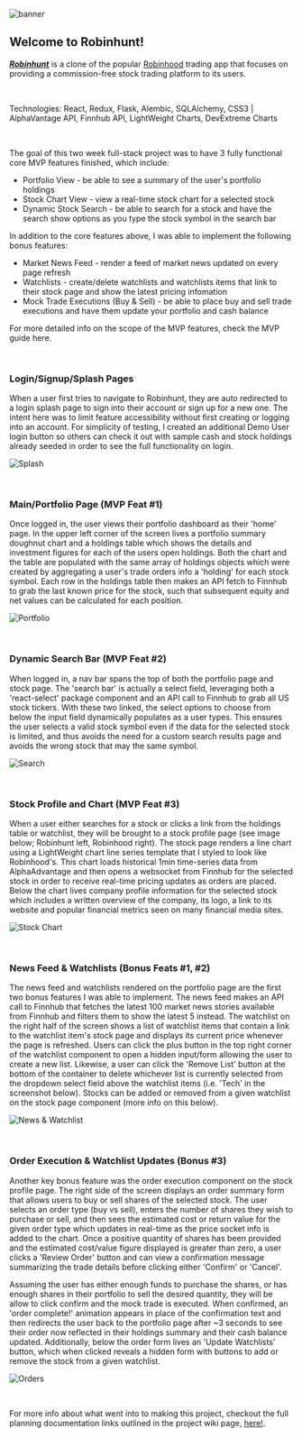 ![banner](https://github.com/eramsay20/robinhunt/blob/main/assets/banner.png?raw=true)

## Welcome to Robinhunt! 
***[Robinhunt](https://robinhunt.herokuapp.com/)*** is a clone of the popular [Robinhood](https://www.robinhood.com/) trading app that focuses on providing a commission-free stock trading platform to its users. 

&nbsp;&nbsp;&nbsp;&nbsp;&nbsp;&nbsp;&nbsp;&nbsp;&nbsp;&nbsp;

Technologies: React, Redux, Flask, Alembic, SQLAlchemy, CSS3 | AlphaVantage API, Finnhub API, LightWeight Charts, DevExtreme Charts

&nbsp;&nbsp;&nbsp;&nbsp;&nbsp;&nbsp;&nbsp;&nbsp;&nbsp;&nbsp;

The goal of this two week full-stack project was to have 3 fully functional core MVP features finished, which include:  
- Portfolio View - be able to see a summary of the user's portfolio holdings
- Stock Chart View - view a real-time stock chart for a selected stock
- Dynamic Stock Search - be able to search for a stock and have the search show options as you type the stock symbol in the search bar

In addition to the core features above, I was able to implement the following bonus features:

- Market News Feed - render a feed of market news updated on every page refresh
- Watchlists - create/delete watchlists and watchlists items that link to their stock page and show the latest pricing infomation
- Mock Trade Executions (Buy & Sell) - be able to place buy and sell trade executions and have them update your portfolio and cash balance

For more detailed info on the scope of the MVP features, check the MVP guide here. 

&nbsp;&nbsp;&nbsp;&nbsp;&nbsp;&nbsp;&nbsp;&nbsp;&nbsp;&nbsp;

### Login/Signup/Splash Pages 
When a user first tries to navigate to Robinhunt, they are auto redirected to a login splash page to sign into their account or sign up for a new one. The intent here was to limit feature accessibility without first creating or logging into an account. For simplicity of testing, I created an additional Demo User login button so others can check it out with sample cash and stock holdings already seeded in order to see the full functionality on login. 

![Splash](https://github.com/eramsay20/robinhunt/blob/main/assets/completed/login_splash.png?raw=true)

&nbsp;&nbsp;&nbsp;&nbsp;&nbsp;&nbsp;&nbsp;&nbsp;&nbsp;&nbsp;

### Main/Portfolio Page (MVP Feat #1)
Once logged in, the user views their portfolio dashboard as their 'home' page. In the upper left corner of the screen lives a portfolio summary doughnut chart and a holdings table which shows the details and investment figures for each of the users open holdings. Both the chart and the table are populated with the same array of holdings objects which were created by aggregating a user's trade orders info a 'holding' for each stock symbol. Each row in the holdings table then makes an API fetch to Finnhub to grab the last known price for the stock, such that subsequent equity and net values can be calculated for each position. 

![Portfolio](https://github.com/eramsay20/robinhunt/blob/main/assets/completed/portfolio_summary.png?raw=true)

&nbsp;&nbsp;&nbsp;&nbsp;&nbsp;&nbsp;&nbsp;&nbsp;&nbsp;&nbsp;

### Dynamic Search Bar (MVP Feat #2)
When logged in, a nav bar spans the top of both the portfolio page and stock page. The 'search bar' is actually a select field, leveraging both a 'react-select' package component and an API call to Finnhub to grab all US stock tickers. With these two linked, the select options to choose from below the input field dynamically populates as a user types. This ensures the user selects a valid stock symbol even if the data for the selected stock is limited, and thus avoids the need for a custom search results page and avoids the wrong stock that may the same symbol.  

![Search](https://github.com/eramsay20/robinhunt/blob/main/assets/completed/dynamic_search.png?raw=true)

&nbsp;&nbsp;&nbsp;&nbsp;&nbsp;&nbsp;&nbsp;&nbsp;&nbsp;&nbsp;

### Stock Profile and Chart (MVP Feat #3)
When a user either searches for a stock or clicks a link from the holdings table or watchlist, they will be brought to a stock profile page (see image below; Robinhunt left, Robinhood right). The stock page renders a line chart using a LightWeight chart line series template that I styled to look like Robinhood's. This chart loads historical 1min time-series data from AlphaAdvantage and then opens a websocket from Finnhub for the selected stock in order to receive real-time pricing updates as orders are placed. Below the chart lives company profile information for the selected stock which includes a written overview of the company, its logo, a link to its website and popular financial metrics seen on many financial media sites. 

![Stock Chart](https://github.com/eramsay20/robinhunt/blob/main/assets/completed/stock_page_chart_info.png?raw=true)

&nbsp;&nbsp;&nbsp;&nbsp;&nbsp;&nbsp;&nbsp;&nbsp;&nbsp;&nbsp;

### News Feed & Watchlists (Bonus Feats #1, #2)
The news feed and watchlists rendered on the portfolio page are the first two bonus features I was able to implement. The news feed makes an API call to Finnhub that fetches the latest 100 market news stories available from Finnhub and filters them to show the latest 5 instead. The watchlist on the right half of the screen shows a list of watchlist items that contain a link to the watchlist item's stock page and displays its current price whenever the page is refreshed. Users can click the plus button in the top right corner of the watchlist component to open a hidden input/form allowing the user to create a new list. Likewise, a user can click the 'Remove List' button at the bottom of the container to delete whichever list is currently selected from the dropdown select field above the watchlist items (i.e. 'Tech' in the screenshot below). Stocks can be added or removed from a given watchlist on the stock page component (more info on this below).

![News & Watchlist](https://github.com/eramsay20/robinhunt/blob/main/assets/completed/news_watchlists.png?raw=true)

&nbsp;&nbsp;&nbsp;&nbsp;&nbsp;&nbsp;&nbsp;&nbsp;&nbsp;&nbsp;

### Order Execution & Watchlist Updates (Bonus #3)
Another key bonus feature was the order execution component on the stock profile page. The right side of the screen displays an order summary form that allows users to buy or sell shares of the selected stock. The user selects an order type (buy vs sell), enters the number of shares they wish to purchase or sell, and then sees the estimated cost or return value for the given order type which updates in real-time as the price socket info is added to the chart. Once a positive quantity of shares has been provided and the estimated cost/value figure displayed is greater than zero, a user clicks a 'Review Order' button and can view a confirmation message summarizing the trade details before clicking either 'Confirm' or 'Cancel'. 

Assuming the user has either enough funds to purchase the shares, or has enough shares in their portfolio to sell the desired quantity, they will be allow to click confirm and the mock trade is executed. When confirmed, an 'order complete!' animation appears in place of the confirmation text and then redirects the user back to the portfolio page after ~3 seconds to see their order now reflected in their holdings summary and their cash balance updated. Additionally, below the order form lives an 'Update Watchlists' button, which when clicked reveals a hidden form with buttons to add or remove the stock from a given watchlist. 

![Orders](https://github.com/eramsay20/robinhunt/blob/main/assets/completed/order_exec_watchlist.png?raw=true)


&nbsp;&nbsp;&nbsp;&nbsp;&nbsp;&nbsp;&nbsp;&nbsp;&nbsp;&nbsp;

For more info about what went into to making this project, checkout the full planning documentation links outlined in the project wiki page, [here!](https://github.com/eramsay20/robinhunt/wiki). 
